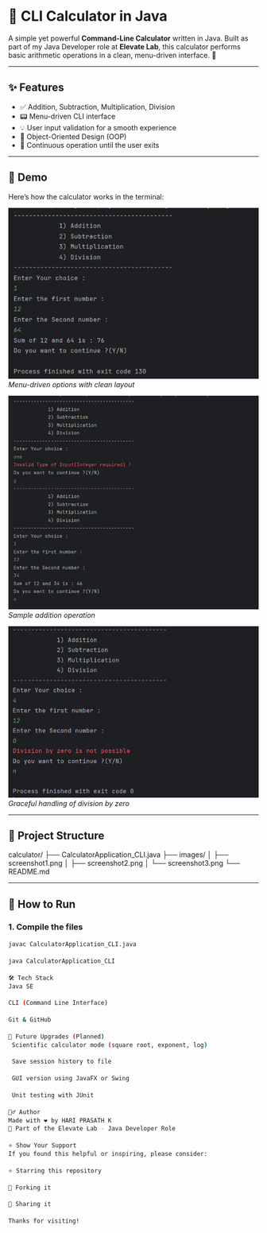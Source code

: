 # 🧮 CLI Calculator in Java

A simple yet powerful **Command-Line Calculator** written in Java. Built as part of my Java Developer role at **Elevate Lab**, this calculator performs basic arithmetic operations in a clean, menu-driven interface. 🚀

---

## ✨ Features

- ✅ Addition, Subtraction, Multiplication, Division
- 📟 Menu-driven CLI interface
- 💡 User input validation for a smooth experience
- 🧼 Object-Oriented Design (OOP)
- 🔁 Continuous operation until the user exits

---

## 📸 Demo

Here’s how the calculator works in the terminal:

![Calculator Menu](images/screenshot1.png)
*Menu-driven options with clean layout*

![User Input](images/screenshot2.png)
*Sample addition operation*

![Error Handling](images/screenshot3.png)
*Graceful handling of division by zero*

---

## 📁 Project Structure

calculator/
├── CalculatorApplication_CLI.java
├── images/
│ ├── screenshot1.png
│ ├── screenshot2.png
│ └── screenshot3.png
└── README.md

---

## 🚀 How to Run

### 1. Compile the files
```bash
javac CalculatorApplication_CLI.java

java CalculatorApplication_CLI

🛠 Tech Stack
Java SE

CLI (Command Line Interface)

Git & GitHub

🔮 Future Upgrades (Planned)
 Scientific calculator mode (square root, exponent, log)

 Save session history to file

 GUI version using JavaFX or Swing

 Unit testing with JUnit

🙋‍♂️ Author
Made with ❤️ by HARI PRASATH K
🚀 Part of the Elevate Lab - Java Developer Role

⭐️ Show Your Support
If you found this helpful or inspiring, please consider:

⭐️ Starring this repository

🍴 Forking it

🔁 Sharing it

Thanks for visiting!
